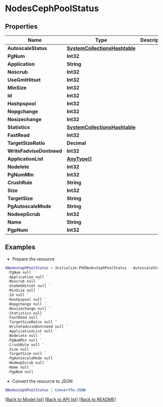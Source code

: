 # NodesCephPoolStatus
## Properties

Name | Type | Description | Notes
------------ | ------------- | ------------- | -------------
**AutoscaleStatus** | [**SystemCollectionsHashtable**](.md) |  | [optional] 
**PgNum** | **Int32** |  | [optional] 
**Application** | **String** |  | [optional] 
**Noscrub** | **Int32** |  | [optional] 
**UseGmtHitset** | **Int32** |  | [optional] 
**MinSize** | **Int32** |  | [optional] 
**Id** | **Int32** |  | [optional] 
**Hashpspool** | **Int32** |  | [optional] 
**Nopgchange** | **Int32** |  | [optional] 
**Nosizechange** | **Int32** |  | [optional] 
**Statistics** | [**SystemCollectionsHashtable**](.md) |  | [optional] 
**FastRead** | **Int32** |  | [optional] 
**TargetSizeRatio** | **Decimal** |  | [optional] 
**WriteFadviseDontneed** | **Int32** |  | [optional] 
**ApplicationList** | [**AnyType[]**](AnyType.md) |  | [optional] 
**Nodelete** | **Int32** |  | [optional] 
**PgNumMin** | **Int32** |  | [optional] 
**CrushRule** | **String** |  | [optional] 
**Size** | **Int32** |  | [optional] 
**TargetSize** | **String** |  | [optional] 
**PgAutoscaleMode** | **String** |  | [optional] 
**NodeepScrub** | **Int32** |  | [optional] 
**Name** | **String** |  | [optional] 
**PgpNum** | **Int32** |  | [optional] 

## Examples

- Prepare the resource
```powershell
$NodesCephPoolStatus = Initialize-PVENodesCephPoolStatus  -AutoscaleStatus null `
 -PgNum null `
 -Application null `
 -Noscrub null `
 -UseGmtHitset null `
 -MinSize null `
 -Id null `
 -Hashpspool null `
 -Nopgchange null `
 -Nosizechange null `
 -Statistics null `
 -FastRead null `
 -TargetSizeRatio null `
 -WriteFadviseDontneed null `
 -ApplicationList null `
 -Nodelete null `
 -PgNumMin null `
 -CrushRule null `
 -Size null `
 -TargetSize null `
 -PgAutoscaleMode null `
 -NodeepScrub null `
 -Name null `
 -PgpNum null
```

- Convert the resource to JSON
```powershell
$NodesCephPoolStatus | ConvertTo-JSON
```

[[Back to Model list]](../README.md#documentation-for-models) [[Back to API list]](../README.md#documentation-for-api-endpoints) [[Back to README]](../README.md)

